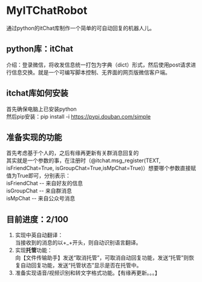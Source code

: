 # MyITChatRobot
通过python的itChat库制作一个简单的可自动回复的机器人儿。<br>
## python库：itChat
介绍：登录微信，将收发信息统一打包为字典（dict）形式，然后使用post请求进行信息交换。就是一个可编写脚本控制、无界面的网页版微信客户端。<br>
## itchat库如何安装
首先确保电脑上已安装python<br>
然后pip安装：pip install -i https://pypi.douban.com/simple <br>
## 准备实现的功能
首先考虑基于个人的，之后有缘再更新有关群消息回复的<br>
其实就是一个参数的事，在注册时（@itchat.msg_register(TEXT, isFriendChat=True, isGroupChat=True,isMpChat=True)）想要哪个参数直接赋值为True即可，分别表示：<br>
isFriendChat -- 来自好友的信息<br>
isGroupChat -- 来自群消息<br>
isMpChat -- 来自公众号消息<br>
## 目前进度：2/100
1. 实现中英自动翻译：<br>
当接收到的消息的以+_+开头，则自动识别语言翻译。<br>
2. 实现**托管**功能：<br>
向【文件传输助手】发送“取消托管”，可取消自动回复功能，发送“托管”则恢复自动回复功能，发送“托管状态”显示是否在托管中。<br>
3. 准备实现语音/视频识别和转文字格式功能。【有缘再更新。。。】<br>
